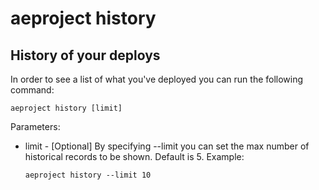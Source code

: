 # aeproject history

## History of your deploys

In order to see a list of what you've deployed you can run the following command:
```
aeproject history [limit]
```

Parameters:
- limit - [Optional] By specifying --limit you can set the max number of historical records to be shown. Default is 5. 
    Example: 
    ```
    aeproject history --limit 10
    ```
	